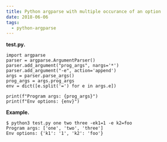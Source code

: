 ```yaml
---
title: Python argparse with multiple occurance of an option
date: 2018-06-06
tags:
  - python-argparse
---
```


**test.py.**

    import argparse
    parser = argparse.ArgumentParser()
    parser.add_argument("prog_args", nargs='*')
    parser.add_argument("-e", action='append')
    args = parser.parse_args()
    prog_args = args.prog_args
    env = dict([e.split('=') for e in args.e])

    print(f"Program args: {prog_args}")
    print(f"Env options: {env}")

**Example.**

    $ python3 test.py one two three -ek1=1 -e k2=foo
    Program args: ['one', 'two', 'three']
    Env options: {'k1': '1', 'k2': 'foo'}
